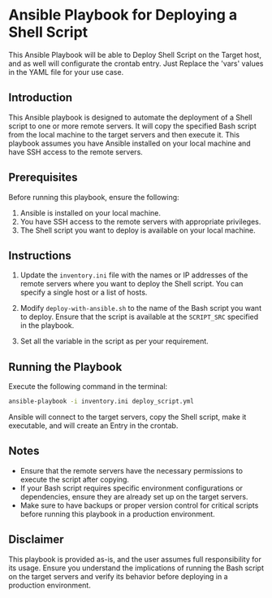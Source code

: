 # Ansible Playbook for Deploying a Shell Script

This Ansible Playbook will be able to Deploy Shell Script on the Target host, and as well will configurate the crontab entry.
Just Replace the 'vars' values in the YAML file for your use case.

## Introduction

This Ansible playbook is designed to automate the deployment of a Shell script to one or more remote servers. It will copy the specified Bash script from the local machine to the target servers and then execute it. This playbook assumes you have Ansible installed on your local machine and have SSH access to the remote servers.

## Prerequisites

Before running this playbook, ensure the following:

1. Ansible is installed on your local machine.
2. You have SSH access to the remote servers with appropriate privileges.
3. The Shell script you want to deploy is available on your local machine.

## Instructions

1. Update the `inventory.ini` file with the names or IP addresses of the remote servers where you want to deploy the Shell script. You can specify a single host or a list of hosts.

2. Modify `deploy-with-ansible.sh` to the name of the Bash script you want to deploy. Ensure that the script is available at the `SCRIPT_SRC` specified in the playbook.

3. Set all the variable in the script as per your requirement.

## Running the Playbook

Execute the following command in the terminal:

```bash
ansible-playbook -i inventory.ini deploy_script.yml
```

Ansible will connect to the target servers, copy the Shell script, make it executable, and will create an Entry in the crontab.

## Notes

- Ensure that the remote servers have the necessary permissions to execute the script after copying.
- If your Bash script requires specific environment configurations or dependencies, ensure they are already set up on the target servers.
- Make sure to have backups or proper version control for critical scripts before running this playbook in a production environment.
## Disclaimer

This playbook is provided as-is, and the user assumes full responsibility for its usage. Ensure you understand the implications of running the Bash script on the target servers and verify its behavior before deploying in a production environment.
